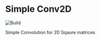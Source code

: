 # Simple Conv2D
![Build](https://github.com/rahul-siva-prasad/Conv-2D/actions/workflows/build.yml/badge.svg)

Simple Convolution for 2D Sqaure matrices